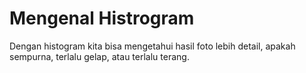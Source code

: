 # Mengenal Histrogram
 Dengan histogram kita bisa mengetahui hasil foto lebih detail, apakah sempurna, terlalu gelap, atau terlalu terang.
